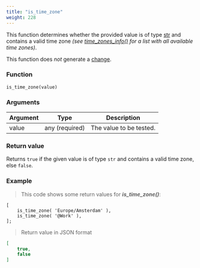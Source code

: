 ```yaml
---
title: "is_time_zone"
weight: 228
---
```


This function determines whether the provided value is of
type [str](../../data-types/str) and contains a valid time zone *(see [time_zones_info()](../time_zones_info) for a list with all available time zones)*.

This function does *not* generate a [change](../../overview/changes).

### Function

`is_time_zone(value)`

### Arguments

Argument | Type | Description
-------- | ---- | -----------
value | any (required) | The value to be tested.

### Return value

Returns `true` if the given value is of type `str` and contains a valid time zone, else `false`.

### Example

> This code shows some return values for ***is_time_zone()***:

```thingsdb,json_response
[
    is_time_zone( 'Europe/Amsterdam' ),
    is_time_zone( '@Work' ),
];
```

> Return value in JSON format

```json
[
    true,
    false
]
```
